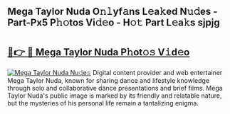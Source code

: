 ## Mega Taylor Nuda O𝚗𝚕yf𝚊ns L𝚎a𝚔ed N𝚞𝚍es - Part-Px5 P𝚑𝚘tos Vi𝚍𝚎o - H𝚘𝚝 Part L𝚎a𝚔s sjpjg

# <h2><a href="http://kfb7rb.oniu.top/?m=Mega+Taylor+Nuda">🔗👉 🔴 Mega Taylor Nuda P𝚑ot𝚘𝚜 V𝚒d𝚎o</a></h2>

[![Mega Taylor Nuda Nu𝚍e𝚜](https://i.imgur.com/0qMVB7G.gif)](http://kfb7rb.oniu.top/?m=Mega+Taylor+Nuda)
Digital content provider and web entertainer Mega Taylor Nuda, known for sharing dance and lifestyle knowledge through solo and collaborative dance presentations and brief films. Mega Taylor Nuda's public image is marked by its friendly and relatable nature, but the mysteries of his personal life remain a tantalizing enigma.  
